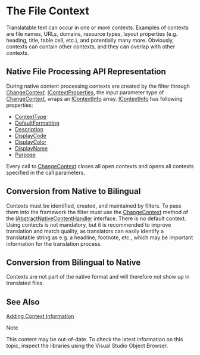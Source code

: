 The File Context
==

Translatable text can occur in one or more contexts. Examples of contexts are file names, URLs, domains, resource types, layout properties (e.g. heading, title, table cell, etc.), and potentially many more. Obviously, contexts can contain other contexts, and they can overlap with other contexts.

Native File Processing API Representation
--

During native content processing contexts are created by the filter through [ChangeContext](../../api/filetypesupport/Sdl.FileTypeSupport.Framework.NativeApi.IAbstractNativeContentHandler.yml#Sdl_FileTypeSupport_Framework_NativeApi_IAbstractNativeContentHandler_ChangeContext_Sdl_FileTypeSupport_Framework_NativeApi_IContextProperties_). [IContextProperties](../../api/filetypesupport/Sdl.FileTypeSupport.Framework.NativeApi.IContextProperties.yml), the input parameter type of [ChangeContext](../../api/filetypesupport/Sdl.FileTypeSupport.Framework.NativeApi.IAbstractNativeContentHandler.yml#Sdl_FileTypeSupport_Framework_NativeApi_IAbstractNativeContentHandler_ChangeContext_Sdl_FileTypeSupport_Framework_NativeApi_IContextProperties_), wraps an [IContextInfo](../../api/filetypesupport/Sdl.FileTypeSupport.Framework.NativeApi.IContextInfo.yml) array. [IContextInfo](../../api/filetypesupport/Sdl.FileTypeSupport.Framework.NativeApi.IContextInfo.yml) has following properties:

* [ContextType](../../api/filetypesupport/Sdl.FileTypeSupport.Framework.NativeApi.IContextInfo.yml#Sdl_FileTypeSupport_Framework_NativeApi_IContextInfo_ContextType)
* [DefaultFormatting](../../api/filetypesupport/Sdl.FileTypeSupport.Framework.NativeApi.IContextInfo.yml#Sdl_FileTypeSupport_Framework_NativeApi_IContextInfo_DefaultFormatting)
* [Description](../../api/filetypesupport/Sdl.FileTypeSupport.Framework.NativeApi.IContextInfo.yml#Sdl_FileTypeSupport_Framework_NativeApi_IContextInfo_Description)
* [DisplayCode](../../api/filetypesupport/Sdl.FileTypeSupport.Framework.NativeApi.IContextInfo.yml#Sdl_FileTypeSupport_Framework_NativeApi_IContextInfo_DisplayCode)
* [DisplayColor](../../api/filetypesupport/Sdl.FileTypeSupport.Framework.NativeApi.IContextInfo.yml#Sdl_FileTypeSupport_Framework_NativeApi_IContextInfo_DisplayColor)
* [DisplayName](../../api/filetypesupport/Sdl.FileTypeSupport.Framework.NativeApi.IContextInfo.yml#Sdl_FileTypeSupport_Framework_NativeApi_IContextInfo_DisplayName)
* [Purpose](../../api/filetypesupport/Sdl.FileTypeSupport.Framework.NativeApi.IContextInfo.yml#Sdl_FileTypeSupport_Framework_NativeApi_IContextInfo_Purpose)

Every call to [ChangeContext](../../api/filetypesupport/Sdl.FileTypeSupport.Framework.NativeApi.IAbstractNativeContentHandler.yml#Sdl_FileTypeSupport_Framework_NativeApi_IAbstractNativeContentHandler_ChangeContext_Sdl_FileTypeSupport_Framework_NativeApi_IContextProperties_) closes all open contexts and opens all contexts specified in the call parameters.

Conversion from Native to Bilingual
--

Contexts must be identified, created, and maintained by filters. To pass them into the framework the filter must use the [ChangeContext](../../api/filetypesupport/Sdl.FileTypeSupport.Framework.NativeApi.IAbstractNativeContentHandler.yml#Sdl_FileTypeSupport_Framework_NativeApi_IAbstractNativeContentHandler_ChangeContext_Sdl_FileTypeSupport_Framework_NativeApi_IContextProperties_) method of the [IAbstractNativeContentHandler](../../api/filetypesupport/Sdl.FileTypeSupport.Framework.NativeApi.IAbstractNativeContentHandler.yml) interface. There is no default context. Using contects is not mandatory, but it is recommended to improve translation and match quality, as translators can easily identify a translatable string as e.g. a headline, footnote, etc., which may be important information for the translation process.

Conversion from Bilingual to Native
--

Contexts are not part of the native format and will therefore not show up in translated files.

See Also
--



[Adding Context Information](adding_context_information.md)


>[!NOTE]
>
> This content may be out-of-date. To check the latest information on this topic, inspect the libraries using the Visual Studio Object Browser.